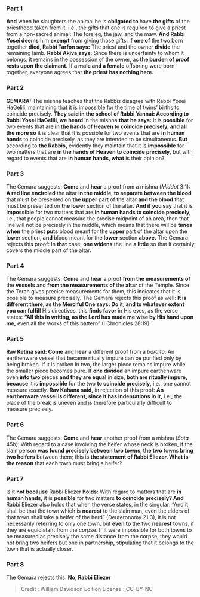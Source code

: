
### Part 1
<b>And</b> when he slaughters the animal he is <b>obligated to</b> have <b>the gifts</b> of the priesthood taken from it, i.e., the gifts that one is required to give a priest from a non-sacred animal: The foreleg, the jaw, and the maw. <b>And Rabbi Yosei deems</b> him <b>exempt</b> from giving those gifts. If <b>one of</b> the two born together <b>died, Rabbi Tarfon says:</b> The priest and the owner <b>divide</b> the remaining lamb. <b>Rabbi Akiva says:</b> Since there is uncertainty to whom it belongs, it remains in the possession of the owner, as <b>the burden of proof rests upon the claimant.</b> If <b>a male and a female</b> offspring were born together, everyone agrees that <b>the priest has nothing here.</b>

### Part 2
<strong>GEMARA:</strong> The mishna teaches that the Rabbis disagree with Rabbi Yosei HaGelili, maintaining that it is impossible for the time of twins’ births to coincide precisely. <b>They said in the school of Rabbi Yannai: According to Rabbi Yosei HaGelili, we heard</b> in the mishna <b>that he says:</b> It is <b>possible</b> for two events that are <b>in the hands of Heaven to coincide precisely, and all the more so</b> it is clear that it is possible for two events that are <b>in human hands</b> to coincide precisely, as they are intended to be simultaneous. <b>But</b> according to <b>the Rabbis,</b> evidently they maintain that it is <b>impossible</b> for two matters that are <b>in the hands of Heaven to coincide precisely,</b> but with regard to events that are <b>in human hands, what</b> is their opinion?

### Part 3
The Gemara suggests: <b>Come</b> and <b>hear</b> a proof from a mishna (<i>Middot</i> 3:1): <b>A red line encircled</b> the altar <b>in the middle, to separate between the blood</b> that must be presented on <b>the upper</b> part of the altar <b>and the blood</b> that must be presented on <b>the lower</b> section of the altar. <b>And if you say</b> that it is <b>impossible</b> for two matters that are <b>in human hands to coincide precisely,</b> i.e., that people cannot measure the precise midpoint of an area, then that line will not be precisely in the middle, which means that there will be <b>times when</b> the priest <b>puts</b> blood meant for the <b>upper</b> part of the altar upon the <b>lower</b> section, <b>and</b> blood meant for the <b>lower</b> section <b>above.</b> The Gemara rejects this proof: In <b>that</b> case, <b>one widens</b> the line <b>a little</b> so that it certainly covers the middle part of the altar.

### Part 4
The Gemara suggests: <b>Come</b> and <b>hear</b> a proof <b>from the measurements of</b> the <b>vessels</b> and <b>from the measurements of</b> the <b>altar</b> of the Temple. Since the Torah gives precise measurements for them, this indicates that it is possible to measure precisely. The Gemara rejects this proof as well: <b>It is different there, as the Merciful One says: Do</b> it, <b>and to whatever extent you can fulfill</b> His directives, this <b>finds favor</b> in His eyes, as the verse states: <b>“All this in writing, as the Lord has made me wise by His hand upon me,</b> even all the works of this pattern” (I Chronicles 28:19).

### Part 5
<b>Rav Ketina said: Come</b> and <b>hear</b> a different proof from a <i>baraita</i>: An earthenware vessel that became ritually impure can be purified only by being broken. If it is broken in two, the larger piece remains impure while the smaller piece becomes pure. If <b>one divided</b> an impure earthenware oven <b>into two</b> pieces <b>and they are equal</b> in size, <b>both are ritually impure, because</b> it is <b>impossible</b> for the two <b>to coincide precisely,</b> i.e., one cannot measure exactly. <b>Rav Kahana said,</b> in rejection of this proof: <b>An earthenware vessel is different, since it has indentations in it,</b> i.e., the place of the break is uneven and is therefore particularly difficult to measure precisely.

### Part 6
The Gemara suggests: <b>Come</b> and <b>hear</b> another proof from a mishna (<i>Sota</i> 45b): With regard to a case involving the heifer whose neck is broken, if the slain person <b>was found precisely between two towns, the two</b> towns <b>bring two heifers</b> between them; this is <b>the statement of Rabbi Eliezer. What is the reason</b> that each town must bring a heifer?

### Part 7
Is it <b>not because</b> Rabbi Eliezer <b>holds:</b> With regard to matters that are <b>in human hands,</b> it is <b>possible</b> for two matters <b>to coincide precisely? And</b> Rabbi Eliezer also holds that when the verse states, in the singular: “And it shall be that the town which is <b>nearest</b> to the slain man, even the elders of that town shall take a heifer of the herd” (Deuteronomy 21:3), it is not necessarily referring to only one town, but <b>even to</b> the two <b>nearest</b> towns, if they are equidistant from the corpse. If it were impossible for both towns to be measured as precisely the same distance from the corpse, they would not bring two heifers but one in partnership, stipulating that it belongs to the town that is actually closer.

### Part 8
The Gemara rejects this: <b>No, Rabbi Eliezer</b>

>Credit : William Davidson Edition
>License : CC-BY-NC